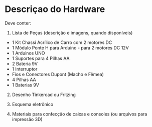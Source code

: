 # Descriçao do Hardware

Deve conter:

1) Lista de Peças (descrição e imagens, quando disponíveis)



* 1 Kit Chassi Acrílico de Carro com 2 motores DC 
* 1 Módulo Ponte H para Arduino - para 2 motores DC 12V
* 1 Arduinos UNO
* 1 Suportes para 4 Pilhas AA
* 2 Bateria 9V
* 1 Interruptor
* Fios e Conectores Dupont (Macho e Fêmea)
* 4 Pilhas AA
* 1 Baterias 9V

2) Desenho Tinkercad ou Fritzing

3) Esquema eletrônico

4) Materiais para confecção de caixas e consoles (ou arquivos para impressão 3D)
